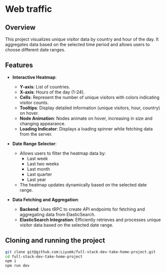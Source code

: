 # Web traffic

## Overview

This project visualizes unique visitor data by country and hour of the day. It aggregates data based on the selected time period and allows users to choose different date ranges.

## Features

- **Interactive Heatmap**:

  - **Y-axis**: List of countries.
  - **X-axis**: Hours of the day (1-24).
  - **Cells**: Represent the number of unique visitors with colors indicating visitor counts.
  - **Tooltips**: Display detailed information (unique visitors, hour, country) on hover.
  - **Node Animation**: Nodes animate on hover, increasing in size and changing appearance.
  - **Loading Indicator**: Displays a loading spinner while fetching data from the server.

- **Date Range Selector**:

  - Allows users to filter the heatmap data by:
    - Last week
    - Last two weeks
    - Last month
    - Last quarter
    - Last year
  - The heatmap updates dynamically based on the selected date range.

- **Data Fetching and Aggregation**:

  - **Backend**: Uses tRPC to create API endpoints for fetching and aggregating data from ElasticSearch.
  - **ElasticSearch Integration**: Efficiently retrieves and processes unique visitor data based on the selected date range.

## Cloning and running the project

```bash
git clone git@github.com:Liyumk/full-stack-dev-take-home-project.git
cd full-stack-dev-take-home-project
npm i
npm run dev
```
